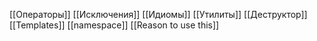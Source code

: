 [[Операторы]]
[[Исключения]]
[[Идиомы]]
[[Утилиты]]
[[Деструктор]]
[[Templates]]
[[namespace]]
[[Reason to use this]]